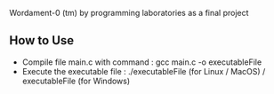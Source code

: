 Wordament-0 (tm) by programming laboratories
as a final project


How to Use
---------
- Compile file main.c with command :
  gcc main.c -o executableFile
- Execute the executable file :
  ./executableFile (for Linux / MacOS) /
  executableFile (for Windows)

